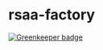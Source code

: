 # rsaa-factory

[![Greenkeeper badge](https://badges.greenkeeper.io/JustinLivi/rsaa-factory.svg)](https://greenkeeper.io/)